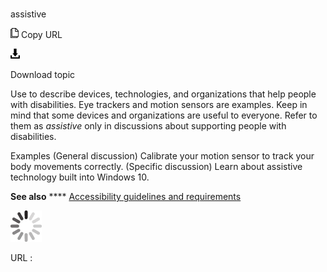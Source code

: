 # 

assistive

![Copy URL](media/assistive/Copy.png)
Copy URL

![Download](media/assistive/Download.png)

Download topic

Use to
describe devices, technologies, and organizations that
help people with disabilities. Eye trackers and motion sensors are
examples. Keep in mind that some devices and organizations are useful to
everyone. Refer to them as *assistive* only in discussions about supporting people with disabilities.

Examples
(General discussion) Calibrate your motion sensor to track your body movements correctly.
(Specific discussion) Learn about assistive technology built into Windows 10.

**See also** **** [Accessibility guidelines and requirements](https://worldready.cloudapp.net/Styleguide/Read?id=2700&topicid=26589)

![In progress](media/assistive/activity-large.gif)

URL :
